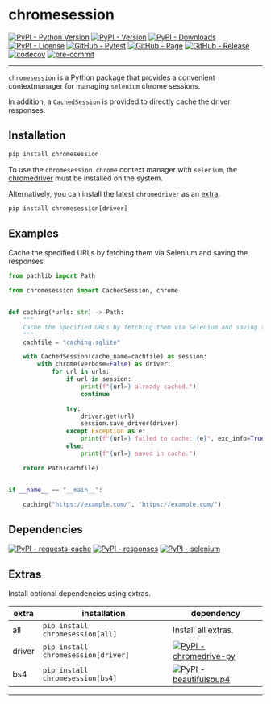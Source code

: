 # chromesession

[![PyPI - Python Version](https://img.shields.io/pypi/pyversions/chromesession)](https://pypi.org/project/chromesession/)
[![PyPI - Version](https://img.shields.io/pypi/v/chromesession)](https://pypi.org/project/chromesession/)
[![PyPI - Downloads](https://img.shields.io/pypi/dm/chromesession)](https://pypi.org/project/chromesession/)
[![PyPI - License](https://img.shields.io/pypi/l/chromesession)](https://raw.githubusercontent.com/d-chris/chromesession/main/LICENSE)
[![GitHub - Pytest](https://img.shields.io/github/actions/workflow/status/d-chris/chromesession/pytest.yml?logo=github&label=pytest)](https://github.com/d-chris/chromesession/actions/workflows/pytest.yml)
[![GitHub - Page](https://img.shields.io/website?url=https%3A%2F%2Fd-chris.github.io%2Fchromesession&up_message=pdoc&logo=github&label=documentation)](https://d-chris.github.io/chromesession)
[![GitHub - Release](https://img.shields.io/github/v/tag/d-chris/chromesession?logo=github&label=github)](https://github.com/d-chris/chromesession)
[![codecov](https://codecov.io/gh/d-chris/chromesession/graph/badge.svg?token=OFD1IARN1U)](https://codecov.io/gh/d-chris/chromesession)
[![pre-commit](https://img.shields.io/badge/pre--commit-enabled-brightgreen?logo=pre-commit)](https://raw.githubusercontent.com/d-chris/chromesession/main/.pre-commit-config.yaml)

---

`chromesession` is a Python package that provides a convenient contextmanager for managing `selenium` chrome sessions.

In addition, a `CachedSession` is provided to directly cache the driver responses.

## Installation

```cmd
pip install chromesession
```

To use the `chromesession.chrome` context manager with `selenium`, the [chromedriver](https://googlechromelabs.github.io/chrome-for-testing/) must be installed on the system.

Alternatively, you can install the latest `chromedriver` as an [extra](#extras).

```cmd
pip install chromesession[driver]
```

## Examples

Cache the specified URLs by fetching them via Selenium and saving the responses.

```python
from pathlib import Path

from chromesession import CachedSession, chrome


def caching(*urls: str) -> Path:
    """
    Cache the specified URLs by fetching them via Selenium and saving the responses.
    """
    cachfile = "caching.sqlite"

    with CachedSession(cache_name=cachfile) as session:
        with chrome(verbose=False) as driver:
            for url in urls:
                if url in session:
                    print(f"{url=} already cached.")
                    continue

                try:
                    driver.get(url)
                    session.save_driver(driver)
                except Exception as e:
                    print(f"{url=} failed to cache: {e}", exc_info=True)
                else:
                    print(f"{url=} saved in cache.")

    return Path(cachfile)


if __name__ == "__main__":

    caching("https://example.com/", "https://example.com/")
```

## Dependencies

[![PyPI - requests-cache](https://img.shields.io/pypi/v/requests-cache?logo=pypi&logoColor=white&label=requests-cache)](https://pypi.org/project/requests-cache/)
[![PyPI - responses](https://img.shields.io/pypi/v/responses?logo=pypi&logoColor=white&label=responses)](https://pypi.org/project/responses/)
[![PyPI - selenium](https://img.shields.io/pypi/v/selenium?logo=pypi&logoColor=white&label=selenium)](https://pypi.org/project/selenium/)

## Extras

Install optional dependencies using extras.

| extra  | installation                        | dependency                                                                                                                                                           |
| ------ | ----------------------------------- | -------------------------------------------------------------------------------------------------------------------------------------------------------------------- |
| all    | `pip install chromesession[all]`    | Install all extras.                                                                                                                                                  |
| driver | `pip install chromesession[driver]` | [![PyPI - chromedrive-py](https://img.shields.io/pypi/v/chromedriver-py?logo=pypi&logoColor=white&label=chromedriver-py)](https://pypi.org/project/chromedriver-py/) |
| bs4    | `pip install chromesession[bs4]`    | [![PyPI - beautifulsoup4](https://img.shields.io/pypi/v/beautifulsoup4?logo=pypi&logoColor=white&label=beautifulsoup4)](https://pypi.org/project/beautifulsoup4/)    |

---
